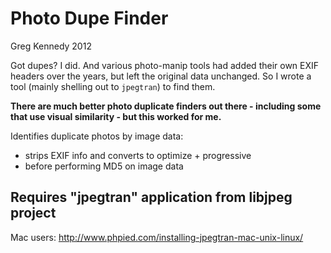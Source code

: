 # Photo Dupe Finder
Greg Kennedy 2012

Got dupes?  I did.  And various photo-manip tools had added their own EXIF headers over the years, but left the original data unchanged.  So I wrote a tool (mainly shelling out to `jpegtran`) to find them.

**There are much better photo duplicate finders out there - including some that use visual similarity - but this worked for me.**

Identifies duplicate photos by image data:
* strips EXIF info and converts to optimize + progressive
* before performing MD5 on image data

## Requires "jpegtran" application from libjpeg project
Mac users: http://www.phpied.com/installing-jpegtran-mac-unix-linux/
